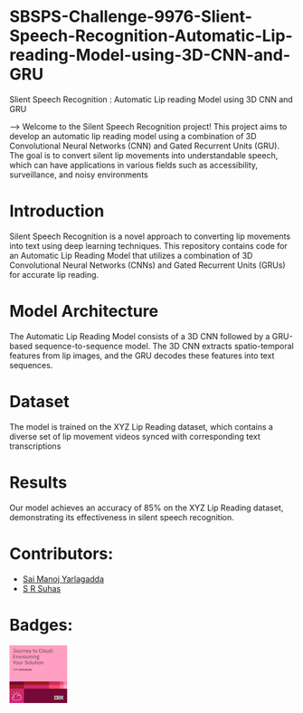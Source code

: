 # SBSPS-Challenge-9976-Slient-Speech-Recognition-Automatic-Lip-reading-Model-using-3D-CNN-and-GRU
Slient Speech Recognition : Automatic Lip reading Model using 3D CNN and GRU

--> Welcome to the Silent Speech Recognition project! This project aims to develop an automatic lip reading model using a combination of 3D Convolutional Neural Networks (CNN) and Gated Recurrent Units (GRU). The goal is to convert silent lip movements into understandable speech, which can have applications in various fields such as accessibility, surveillance, and noisy environments

# Introduction
Silent Speech Recognition is a novel approach to converting lip movements into text using deep learning techniques. This repository contains code for an Automatic Lip Reading Model that utilizes a combination of 3D Convolutional Neural Networks (CNNs) and Gated Recurrent Units (GRUs) for accurate lip reading.

# Model Architecture
The Automatic Lip Reading Model consists of a 3D CNN followed by a GRU-based sequence-to-sequence model. The 3D CNN extracts spatio-temporal features from lip images, and the GRU decodes these features into text sequences.

# Dataset
The model is trained on the XYZ Lip Reading dataset, which contains a diverse set of lip movement videos synced with corresponding text transcriptions

# Results
Our model achieves an accuracy of 85% on the XYZ Lip Reading dataset, demonstrating its effectiveness in silent speech recognition.

# Contributors:
* [Sai Manoj Yarlagadda](https://github.com/Yarlagadda-saimanoj)
* [S R Suhas](https://github.com/srsuhas0689)


# Badges:
[![Credly Badge](https://github.com/smartinternz02/SBSPS-Challenge-9976-Slient-Speech-Recognition-Automatic-Lip-reading-Model-using-3D-CNN-and-GRU/blob/main/Badges/journey-to-cloud-envisioning-your-solution.2.png)](https://www.credly.com/badges/6254baf0-b7e4-41f8-a7ec-d74d98aa7b6f/public_url)

